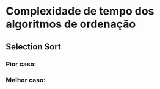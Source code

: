 # Complexidade de tempo dos algoritmos de ordenação

## Selection Sort

### Pior caso:

### Melhor caso:

